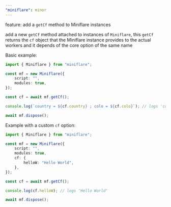 ```yaml
---
"miniflare": minor
---
```


feature: add a `getCf` method to Miniflare instances

add a new `getCf` method attached to instances of `Miniflare`, this `getCf` returns
the `cf` object that the Miniflare instance provides to the actual workers and it
depends of the core option of the same name

Basic example:

```ts
import { Miniflare } from "miniflare";

const mf = new Miniflare({
	script: "",
	modules: true,
});

const cf = await mf.getCf();

console.log(`country = ${cf.country} ; colo = ${cf.colo}`); // logs 'country = GB ; colo = LHR'

await mf.dispose();
```

Example with a custom `cf` option:

```ts
import { Miniflare } from "miniflare";

const mf = new Miniflare({
	script: "",
	modules: true,
	cf: {
		helloW: "Hello World",
	},
});

const cf = await mf.getCf();

console.log(cf.helloW); // logs 'Hello World'

await mf.dispose();
```
